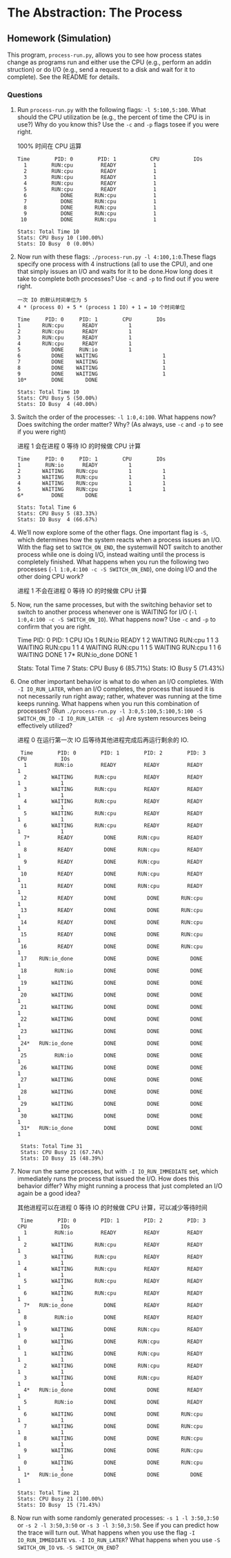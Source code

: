 # The Abstraction: The Process

## Homework (Simulation)

This program, `process-run.py`, allows you to see how process states change as programs run and either use the CPU (e.g., perform an addin struction) or do I/O (e.g., send a request to a disk and wait for it to complete). See the README for details.

### Questions

1. Run `process-run.py` with the following flags: `-l 5:100,5:100`. What should the CPU utilization be (e.g., the percent of time the CPU is in use?) Why do you know this? Use the `-c` and `-p` flags tosee if you were right.

   100% 时间在 CPU 运算

   ```
   Time        PID: 0        PID: 1           CPU           IOs
     1        RUN:cpu         READY            1
     2        RUN:cpu         READY            1
     3        RUN:cpu         READY            1
     4        RUN:cpu         READY            1
     5        RUN:cpu         READY            1
     6           DONE       RUN:cpu            1
     7           DONE       RUN:cpu            1
     8           DONE       RUN:cpu            1
     9           DONE       RUN:cpu            1
    10           DONE       RUN:cpu            1

   Stats: Total Time 10
   Stats: CPU Busy 10 (100.00%)
   Stats: IO Busy  0 (0.00%)
   ```

2. Now run with these flags: `./process-run.py -l 4:100,1:0`.These flags specify one process with 4 instructions (all to use the CPU), and one that simply issues an I/O and waits for it to be done.How long does it take to complete both processes? Use `-c` and `-p` to find out if you were right.

   ```
   一次 IO 的默认时间单位为 5
   4 * (process 0) + 5 * (process 1 IO) + 1 = 10 个时间单位
   ```

   ```
   Time     PID: 0     PID: 1        CPU        IOs
   1       RUN:cpu      READY          1
   2       RUN:cpu      READY          1
   3       RUN:cpu      READY          1
   4       RUN:cpu      READY          1
   5          DONE     RUN:io          1
   6          DONE    WAITING                     1
   7          DONE    WAITING                     1
   8          DONE    WAITING                     1
   9          DONE    WAITING                     1
   10*        DONE       DONE

   Stats: Total Time 10
   Stats: CPU Busy 5 (50.00%)
   Stats: IO Busy  4 (40.00%)
   ```

3. Switch the order of the processes: `-l 1:0,4:100`. What happens now? Does switching the order matter? Why? (As always, use `-c` and `-p` to see if you were right)

   	进程 1 会在进程 0 等待 IO 的时候做 CPU 计算

    ```
    Time     PID: 0     PID: 1        CPU        IOs
    1        RUN:io      READY          1
    2       WAITING    RUN:cpu          1          1
    3       WAITING    RUN:cpu          1          1
    4       WAITING    RUN:cpu          1          1
    5       WAITING    RUN:cpu          1          1
    6*         DONE       DONE

    Stats: Total Time 6
    Stats: CPU Busy 5 (83.33%)
    Stats: IO Busy  4 (66.67%)
    ```

4. We’ll now explore some of the other flags. One important flag is `-S`, which determines how the system reacts when a process issues an I/O. With the flag set to `SWITCH_ON_END`, the systemwill NOT switch to another process while one is doing I/O, instead waiting until the process is completely finished. What happens when you run the following two processes (`-l 1:0,4:100 -c -S SWITCH_ON_END`), one doing I/O and the other doing CPU work?

   	进程 1 不会在进程 0 等待 IO 的时候做 CPU 计算

5. Now, run the same processes, but with the switching behavior set to switch to another process whenever one is WAITING for I/O (`-l 1:0,4:100 -c -S SWITCH_ON_IO`). What happens now? Use `-c` and `-p` to confirm that you are right.

   	Time        PID: 0        PID: 1           CPU           IOs
   	1         RUN:io         READY             1
   	2        WAITING       RUN:cpu             1             1
   	3        WAITING       RUN:cpu             1             1
   	4        WAITING       RUN:cpu             1             1
   	5        WAITING       RUN:cpu             1             1
   	6        WAITING          DONE                           1
   	7*   RUN:io_done          DONE             1

   	Stats: Total Time 7
   	Stats: CPU Busy 6 (85.71%)
   	Stats: IO Busy  5 (71.43%)

6. One other important behavior is what to do when an I/O completes. With `-I IO_RUN_LATER`, when an I/O completes, the process that issued it is not necessarily run right away; rather, whatever was running at the time keeps running. What happens when you run this combination of processes? (Run `./process-run.py -l 3:0,5:100,5:100,5:100 -S SWITCH_ON_IO -I IO_RUN_LATER -c -p`) Are system resources being effectively utilized?

   	进程 0 在运行第一次 IO 后等待其他进程完成后再运行剩余的 IO.

   ```
   	Time        PID: 0        PID: 1        PID: 2        PID: 3        CPU           IOs
   	 1         RUN:io         READY         READY         READY          1
   	 2        WAITING       RUN:cpu         READY         READY          1             1
   	 3        WAITING       RUN:cpu         READY         READY          1             1
   	 4        WAITING       RUN:cpu         READY         READY          1             1
   	 5        WAITING       RUN:cpu         READY         READY          1             1
   	 6        WAITING       RUN:cpu         READY         READY          1             1
   	 7*         READY          DONE       RUN:cpu         READY          1
   	 8          READY          DONE       RUN:cpu         READY          1
   	 9          READY          DONE       RUN:cpu         READY          1
   	10          READY          DONE       RUN:cpu         READY          1
   	11          READY          DONE       RUN:cpu         READY          1
   	12          READY          DONE          DONE       RUN:cpu          1
   	13          READY          DONE          DONE       RUN:cpu          1
   	14          READY          DONE          DONE       RUN:cpu          1
   	15          READY          DONE          DONE       RUN:cpu          1
   	16          READY          DONE          DONE       RUN:cpu          1
   	17    RUN:io_done          DONE          DONE          DONE          1
   	18         RUN:io          DONE          DONE          DONE          1
   	19        WAITING          DONE          DONE          DONE                        1
   	20        WAITING          DONE          DONE          DONE                        1
   	21        WAITING          DONE          DONE          DONE                        1
   	22        WAITING          DONE          DONE          DONE                        1
   	23        WAITING          DONE          DONE          DONE                        1
   	24*   RUN:io_done          DONE          DONE          DONE          1
   	25         RUN:io          DONE          DONE          DONE          1
   	26        WAITING          DONE          DONE          DONE                        1
   	27        WAITING          DONE          DONE          DONE                        1
   	28        WAITING          DONE          DONE          DONE                        1
   	29        WAITING          DONE          DONE          DONE                        1
   	30        WAITING          DONE          DONE          DONE                        1
   	31*   RUN:io_done          DONE          DONE          DONE          1

   	Stats: Total Time 31
   	Stats: CPU Busy 21 (67.74%)
   	Stats: IO Busy  15 (48.39%)
   ```

7. Now run the same processes, but with `-I IO_RUN_IMMEDIATE` set, which immediately runs the process that issued the I/O. How does this behavior differ? Why might running a process that just completed an I/O again be a good idea?

	 其他进程可以在进程 0 等待 IO 的时候做 CPU 计算，可以减少等待时间

   ```
   	Time        PID: 0        PID: 1        PID: 2        PID: 3           CPU           IOs
   	 1         RUN:io         READY         READY         READY             1
   	 2        WAITING       RUN:cpu         READY         READY             1             1
   	 3        WAITING       RUN:cpu         READY         READY             1             1
   	 4        WAITING       RUN:cpu         READY         READY             1             1
   	 5        WAITING       RUN:cpu         READY         READY             1             1
   	 6        WAITING       RUN:cpu         READY         READY             1             1
   	 7*   RUN:io_done          DONE         READY         READY             1
   	 8         RUN:io          DONE         READY         READY             1
   	 9        WAITING          DONE       RUN:cpu         READY             1             1
   	 0        WAITING          DONE       RUN:cpu         READY             1             1
   	 1        WAITING          DONE       RUN:cpu         READY             1             1
   	 2        WAITING          DONE       RUN:cpu         READY             1             1
   	 3        WAITING          DONE       RUN:cpu         READY             1             1
   	 4*   RUN:io_done          DONE          DONE         READY             1
   	 5         RUN:io          DONE          DONE         READY             1
   	 6        WAITING          DONE          DONE       RUN:cpu             1             1
   	 7        WAITING          DONE          DONE       RUN:cpu             1             1
   	 8        WAITING          DONE          DONE       RUN:cpu             1             1
   	 9        WAITING          DONE          DONE       RUN:cpu             1             1
   	 0        WAITING          DONE          DONE       RUN:cpu             1             1
   	 1*   RUN:io_done          DONE          DONE          DONE             1

   Stats: Total Time 21
   Stats: CPU Busy 21 (100.00%)
   Stats: IO Busy  15 (71.43%)
   ```


8. Now run with some randomly generated processes: `-s 1 -l 3:50,3:50` or `-s 2 -l 3:50,3:50` or `-s 3 -l 3:50,3:50`. See if you can predict how the trace will turn out. What happens when you use the flag `-I IO_RUN_IMMEDIATE` vs. `-I IO_RUN_LATER`? What happens when you use `-S SWITCH_ON_IO` vs. `-S SWITCH_ON_END`?

